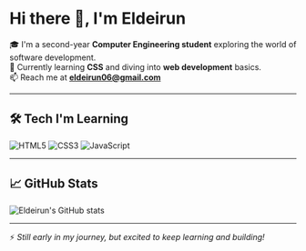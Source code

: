 # Hi there 👋, I'm Eldeirun

🎓 I'm a second-year **Computer Engineering student** exploring the world of software development.  
🌱 Currently learning **CSS** and diving into **web development** basics.  
📫 Reach me at **eldeirun06@gmail.com**

---

## 🛠 Tech I'm Learning
![HTML5](https://img.shields.io/badge/-HTML5-E34F26?logo=html5&logoColor=white)
![CSS3](https://img.shields.io/badge/-CSS3-1572B6?logo=css3&logoColor=white)
![JavaScript](https://img.shields.io/badge/-JavaScript-F7DF1E?logo=javascript&logoColor=black)

---

## 📈 GitHub Stats
![Eldeirun's GitHub stats](https://github-readme-stats.vercel.app/api?username=Eldeirun&show_icons=true&theme=tokyonight)

---

⚡ *Still early in my journey, but excited to keep learning and building!*
